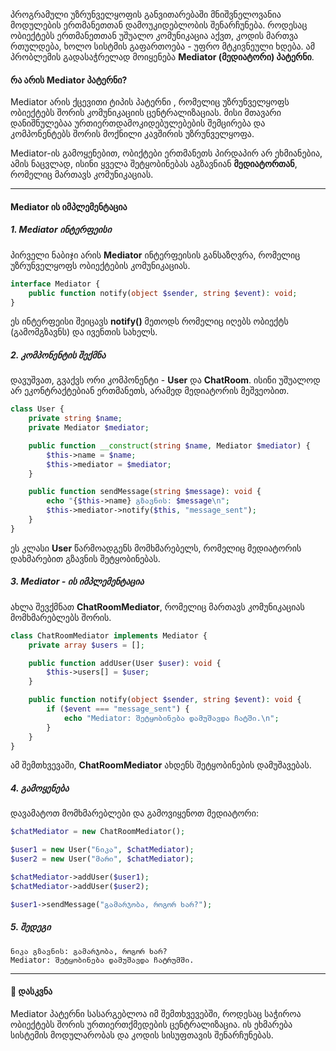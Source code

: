 პროგრამული უზრუნველყოფის განვითარებაში მნიშვნელოვანია მოდულების ერთმანეთთან დამოუკიდებლობის შენარჩუნება.
როდესაც ობიექტებს ერთმანეთთან უშუალო კომუნიკაცია აქვთ, კოდის მართვა რთულდება, ხოლო სისტმის გაფართოება - უფრო მტკივნეული ხდება. ამ პრობლემის გადასაჭრელად მოიყენება **Mediator (მედიატორი) პატერნი**.

#### რა არის Mediator პატერნი?

Mediator არის ქცევითი ტიპის პატერნი , რომელიც უზრუნველყოფს ობიექტებს შორის კომუნიკაციის ცენტრალიზაციას. მისი მთავარი დანიშნულებაა ურთიერთდამოკიდებულებების შემცირება და კომპონენტებს შორის მოქნილი კავშირის უზრუნველყოფა.

Mediator-ის გამოყენებით, ობიქტები ერთმანეთს პირდაპირ არ ეხმიანებია, ამის ნაცვლად, ისინი ყველა შეტყობინებას აგზავნიან **მედიატორთან**, რომელიც მართავს კომუნიკაციას.

---

#### Mediator ის იმპლემენტაცია

##### 1. Mediator ინტერფეისი

პირველი ნაბიჯი არის **Mediator** ინტერფეისის განსაზღვრა, რომელიც უზრუნველყოფს ობიექტების კომუნიკაციას.
```php
interface Mediator {
    public function notify(object $sender, string $event): void;
}
```
ეს ინტერფეისი შეიცავს **notify()** მეთოდს რომელიც იღებს ობიექტს (გამომგზავნს) და ივენთის სახელს.

##### 2. კომპონენტის შექმნა

დავუშვათ, გვაქვს ორი კომპონენტი  - **User** და **ChatRoom**. ისინი უშუალოდ არ ეკონტრაქტებიან ერთმანეთს, არამედ მედიატორის მეშვეობით.

```php
class User {
    private string $name;
    private Mediator $mediator;

    public function __construct(string $name, Mediator $mediator) {
        $this->name = $name;
        $this->mediator = $mediator;
    }

    public function sendMessage(string $message): void {
        echo "{$this->name} გზავნის: $message\n";
        $this->mediator->notify($this, "message_sent");
    }
}
```

ეს კლასი **User** წარმოადგენს მომხმარებელს, რომელიც მედიატორის დახმარებით გზავნის შეტყობინებას.

##### 3. Mediator - ის იმპლემენტაცია

ახლა შევქმნათ **ChatRoomMediator**, რომელიც მართავს კომუნიკაციას მომხმარებლებს შორის.

```php
class ChatRoomMediator implements Mediator {
    private array $users = [];

    public function addUser(User $user): void {
        $this->users[] = $user;
    }

    public function notify(object $sender, string $event): void {
        if ($event === "message_sent") {
            echo "Mediator: შეტყობინება დამუშავდა ჩატში.\n";
        }
    }
}
```

ამ შემთხვევაში, **ChatRoomMediator** ახდენს შეტყობინების დამუშავებას.

##### 4. გამოყენება

დავამატოთ მომხმარებლები და გამოვიყენოთ მედიატორი:
```php
$chatMediator = new ChatRoomMediator();

$user1 = new User("ნიკა", $chatMediator);
$user2 = new User("მარი", $chatMediator);

$chatMediator->addUser($user1);
$chatMediator->addUser($user2);

$user1->sendMessage("გამარჯობა, როგორ ხარ?");
```


##### 5. შედეგი

```
ნიკა გზავნის: გამარჯობა, როგორ ხარ?
Mediator: შეტყობინება დამუშავდა ჩატრუმში.
```

---

#### 🚀 დასკვნა

Mediator პატერნი სასარგებლოა იმ შემთხვევებში, როდესაც საჭიროა ობიექტებს შორის ურთიერთქმედების ცენტრალიზაცია. ის ეხმარება სისტემის მოდულარობას და კოდის სისუფთავის შენარჩუნებას.